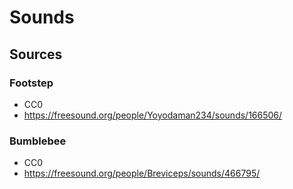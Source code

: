 # Sounds
## Sources
### Footstep
* CC0
* https://freesound.org/people/Yoyodaman234/sounds/166506/
### Bumblebee
* CC0
* https://freesound.org/people/Breviceps/sounds/466795/